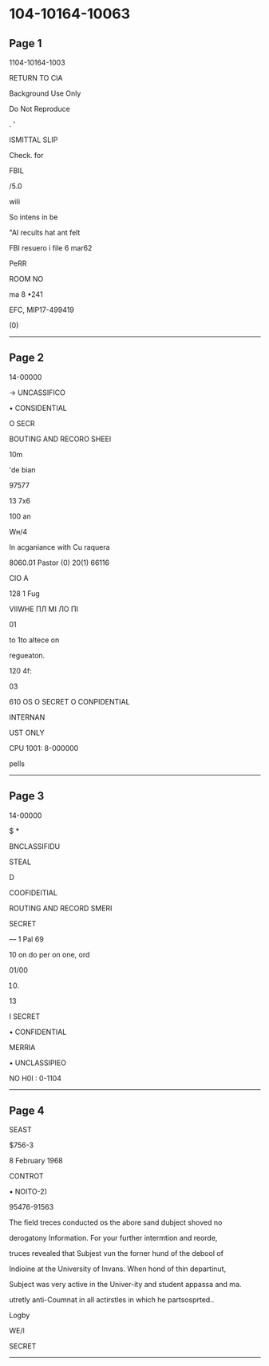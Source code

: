 # 104-10164-10063

## Page 1

1104-10164-1003

RETURN TO CIA

Background Use Only

Do Not Reproduce

. '

ISMITTAL SLIP

Check. for

FBIL

/5.0

wili

So intens in be

"AI recults hat ant felt

FBI resuero i file 6 mar62

PeRR

ROOM NO

ma 8 •241

EFC, MIP17-499419

(0)

---

## Page 2

14-00000

→ UNCASSIFICO

• CONSIDENTIAL

O SECR

BOUTING AND RECORO SHEEI

10m

'de bian

97577

13 7x6

100 an

Wн/4

In acganiance with Cu raquera

8060.01 Pastor (0) 20(1) 66116

CIO A

128 1 Fug

VIIWHE ПЛ MI ЛО ПІ

01

to 1to altece on

regueaton.

120 4f:

03

610 OS O SECRET O CONPIDENTIAL

INTERNAN

UST ONLY

CPU 1001: 8-000000

pells

---

## Page 3

14-00000

$ *

BNCLASSIFIDU

STEAL

D

COOFIDEITIAL

ROUTING AND RECORD SMERI

SECRET

— 1 Pal 69

10 on do per on one, ord

01/00

10.

13

I SECRET

• CONFIDENTIAL

MERRIA

• UNCLASSIPIEO

NO H0I : 0-1104

---

## Page 4

SEAST

$756-3

8 February 1968

CONTROT

• NOITO-2)

95476-91563

The field treces conducted os the abore sand dubject shoved no

derogatony Information. For your further intermtion and reorde,

truces revealed that Subjest vun the forner hund of the debool of

Indioine at the University of Invans. When hond of thin departinut,

Subject was very active in the Univer-ity and student appassa and ma.

utretly anti-Coumnat in all actirstles in which he partsosprted..

Logby

WE/l

SECRET

---

